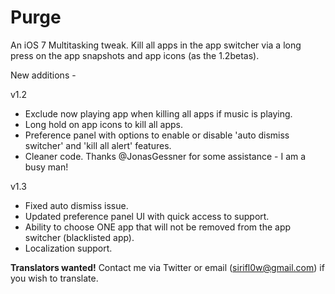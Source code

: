 Purge
=====

An iOS 7 Multitasking tweak. Kill all apps in the app switcher via a long press on the app snapshots and app icons (as the 1.2betas).

New additions - 

v1.2

- Exclude now playing app when killing all apps if music is playing.
- Long hold on app icons to kill all apps.
- Preference panel with options to enable or disable 'auto dismiss switcher' and 'kill all alert' features.
- Cleaner code. Thanks @JonasGessner for some assistance - I am a busy man!

v1.3

- Fixed auto dismiss issue.
- Updated preference panel UI with quick access to support.
- Ability to choose ONE app that will not be removed from the app switcher (blacklisted app).
- Localization support.

**Translators wanted!** Contact me via Twitter or email (sirifl0w@gmail.com) if you wish to translate.
